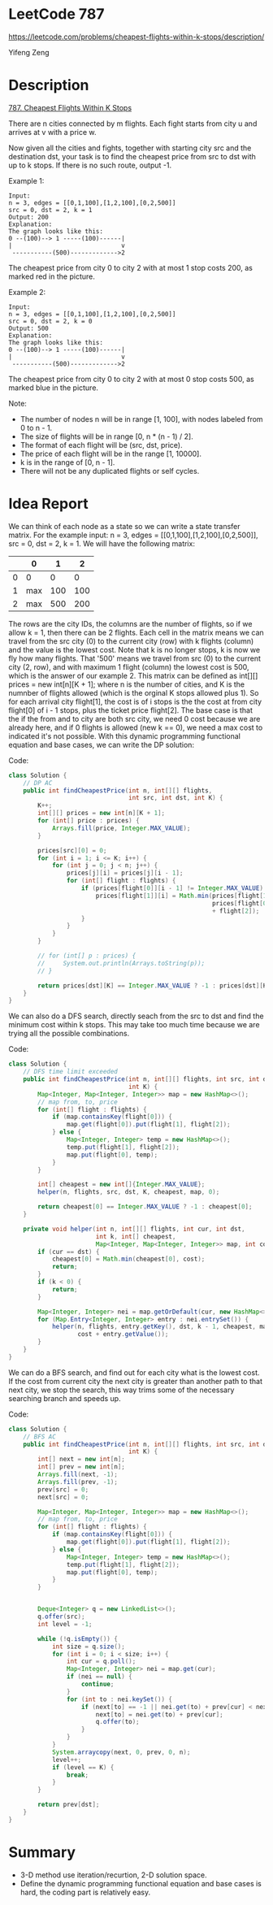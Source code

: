 # **LeetCode 787**
https://leetcode.com/problems/cheapest-flights-within-k-stops/description/

Yifeng Zeng

# Description
[787. Cheapest Flights Within K Stops](https://leetcode.com/problems/cheapest-flights-within-k-stops/description/)

There are n cities connected by m flights. Each fight starts from city u and arrives at v with a price w.

Now given all the cities and fights, together with starting city src and the destination dst, your task is to find the cheapest price from src to dst with up to k stops. If there is no such route, output -1.

Example 1:
```
Input:
n = 3, edges = [[0,1,100],[1,2,100],[0,2,500]]
src = 0, dst = 2, k = 1
Output: 200
Explanation:
The graph looks like this:
0 --(100)--> 1 -----(100)------|
|                              v
 -----------(500)------------->2
```
The cheapest price from city 0 to city 2 with at most 1 stop costs 200, as marked red in the picture.

Example 2:
```
Input:
n = 3, edges = [[0,1,100],[1,2,100],[0,2,500]]
src = 0, dst = 2, k = 0
Output: 500
Explanation:
The graph looks like this:
0 --(100)--> 1 -----(100)------|
|                              v
 -----------(500)------------->2
```
The cheapest price from city 0 to city 2 with at most 0 stop costs 500, as marked blue in the picture.

Note:
- The number of nodes n will be in range [1, 100], with nodes labeled from 0 to n - 1.
- The size of flights will be in range [0, n * (n - 1) / 2].
- The format of each flight will be (src, dst, price).
- The price of each flight will be in the range [1, 10000].
- k is in the range of [0, n - 1].
- There will not be any duplicated flights or self cycles.

# Idea Report

We can think of each node as a state so we can write a state transfer matrix. For the example input: n = 3, edges = [[0,1,100],[1,2,100],[0,2,500]], src = 0, dst = 2, k = 1. We will have the following matrix:

|     | 0   | 1   | 2   |
| --- | --- | --- | --- |
| 0   | 0   | 0   | 0   |
| 1   | max | 100 | 100 |
| 2   | max | 500 | 200 |

The rows are the city IDs, the columns are the number of flights, so if we allow k = 1, then there can be 2 flights. Each cell in the matrix means we can travel from the src city (0) to the current city (row) with k flights (column) and the value is the lowest cost. Note that k is no longer stops, k is now we fly how many flights. That '500' means we travel from src (0) to the current city (2, row), and with maximum 1 flight (column) the lowest cost is 500, which is the answer of our example 2. This matrix can be defined as int[][] prices = new int[n][K + 1]; where n is the number of cities, and K is the numnber of flights allowed (which is the orginal K stops allowed plus 1). So for each arrival city flight[1], the cost is of i stops is the the cost at from city flight[0] of i - 1 stops, plus the ticket price flight[2]. The base case is that the if the from and to city are both src city, we need 0 cost because we are already here, and if 0 flights is allowed (new k == 0), we need a max cost to indicated it's not possible. With this dynamic programming functional equation and base cases, we can write the DP solution:

Code:
```java
class Solution {
    // DP AC
    public int findCheapestPrice(int n, int[][] flights,
                                 int src, int dst, int K) {
        K++;
        int[][] prices = new int[n][K + 1];
        for (int[] price : prices) {
            Arrays.fill(price, Integer.MAX_VALUE);
        }

        prices[src][0] = 0;
        for (int i = 1; i <= K; i++) {
            for (int j = 0; j < n; j++) {
                prices[j][i] = prices[j][i - 1];
                for (int[] flight : flights) {
                    if (prices[flight[0]][i - 1] != Integer.MAX_VALUE) {
                        prices[flight[1]][i] = Math.min(prices[flight[1]][i],
                                                        prices[flight[0]][i - 1]
                                                        + flight[2]);
                    }
                }
            }
        }

        // for (int[] p : prices) {
        //     System.out.println(Arrays.toString(p));
        // }

        return prices[dst][K] == Integer.MAX_VALUE ? -1 : prices[dst][K];
    }
}
```

We can also do a DFS search, directly seach from the src to dst and find the minimum cost within k stops. This may take too much time because we are trying all the possible combinations.

Code:
```java
class Solution {
    // DFS time limit exceeded
    public int findCheapestPrice(int n, int[][] flights, int src, int dst,
                                 int K) {
        Map<Integer, Map<Integer, Integer>> map = new HashMap<>();
        // map from, to, price
        for (int[] flight : flights) {
            if (map.containsKey(flight[0])) {
                map.get(flight[0]).put(flight[1], flight[2]);
            } else {
                Map<Integer, Integer> temp = new HashMap<>();
                temp.put(flight[1], flight[2]);
                map.put(flight[0], temp);
            }
        }

        int[] cheapest = new int[]{Integer.MAX_VALUE};
        helper(n, flights, src, dst, K, cheapest, map, 0);

        return cheapest[0] == Integer.MAX_VALUE ? -1 : cheapest[0];
    }

    private void helper(int n, int[][] flights, int cur, int dst,
                        int k, int[] cheapest,
                        Map<Integer, Map<Integer, Integer>> map, int cost) {
        if (cur == dst) {
            cheapest[0] = Math.min(cheapest[0], cost);
            return;
        }
        if (k < 0) {
            return;
        }

        Map<Integer, Integer> nei = map.getOrDefault(cur, new HashMap<>());
        for (Map.Entry<Integer, Integer> entry : nei.entrySet()) {
            helper(n, flights, entry.getKey(), dst, k - 1, cheapest, map,
                   cost + entry.getValue());
        }
    }
}
```

We can do a BFS search, and find out for each city what is the lowest cost. If the cost from current city the next city is greater than another path to that next city, we stop the search, this way trims some of the necessary searching branch and speeds up.

Code:
```java
class Solution {
    // BFS AC
    public int findCheapestPrice(int n, int[][] flights, int src, int dst,
                                 int K) {
        int[] next = new int[n];
        int[] prev = new int[n];
        Arrays.fill(next, -1);
        Arrays.fill(prev, -1);
        prev[src] = 0;
        next[src] = 0;

        Map<Integer, Map<Integer, Integer>> map = new HashMap<>();
        // map from, to, price
        for (int[] flight : flights) {
            if (map.containsKey(flight[0])) {
                map.get(flight[0]).put(flight[1], flight[2]);
            } else {
                Map<Integer, Integer> temp = new HashMap<>();
                temp.put(flight[1], flight[2]);
                map.put(flight[0], temp);
            }
        }


        Deque<Integer> q = new LinkedList<>();
        q.offer(src);
        int level = -1;

        while (!q.isEmpty()) {
            int size = q.size();
            for (int i = 0; i < size; i++) {
                int cur = q.poll();
                Map<Integer, Integer> nei = map.get(cur);
                if (nei == null) {
                    continue;
                }
                for (int to : nei.keySet()) {
                    if (next[to] == -1 || nei.get(to) + prev[cur] < next[to]) {
                        next[to] = nei.get(to) + prev[cur];
                        q.offer(to);
                    }
                }
            }
            System.arraycopy(next, 0, prev, 0, n);
            level++;
            if (level == K) {
                break;
            }
        }

        return prev[dst];
    }
}
```

# Summary
- 3-D method use iteration/recurtion, 2-D solution space.
- Define the dynamic programming functional equation and base cases is hard, the coding part is relatively easy.
